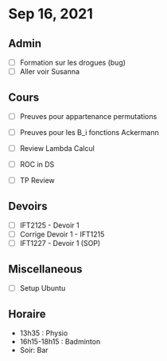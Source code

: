 # Sep 16, 2021

## Admin

- [ ] Formation sur les drogues (bug)
- [ ] Aller voir Susanna

## Cours 

- [ ] Preuves pour appartenance permutations
- [ ] Preuves pour les B_i fonctions Ackermann
- [ ] Review Lambda Calcul
- [ ] ROC in DS

- [ ] TP Review

## Devoirs

- [ ] IFT2125 - Devoir 1
- [ ] Corrige Devoir 1 - IFT1215 
- [ ] IFT1227 - Devoir 1 (SOP)

## Miscellaneous

- [ ] Setup Ubuntu

## Horaire

- 13h35 : Physio
- 16h15-18h15 : Badminton
- Soir: Bar 

